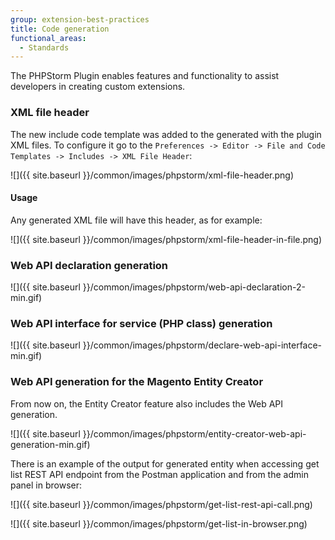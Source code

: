 ```yaml
---
group: extension-best-practices
title: Code generation
functional_areas:
  - Standards
---
```


The PHPStorm Plugin enables features and functionality to assist developers in creating custom extensions.

### XML file header

The new include code template was added to the generated with the plugin XML files.
To configure it go to the `Preferences -> Editor -> File and Code Templates -> Includes -> XML File Header`:

![]({{ site.baseurl }}/common/images/phpstorm/xml-file-header.png)

#### Usage

Any generated XML file will have this header, as for example:

![]({{ site.baseurl }}/common/images/phpstorm/xml-file-header-in-file.png)

### Web API declaration generation

![]({{ site.baseurl }}/common/images/phpstorm/web-api-declaration-2-min.gif)

### Web API interface for service (PHP class) generation

![]({{ site.baseurl }}/common/images/phpstorm/declare-web-api-interface-min.gif)

### Web API generation for the Magento Entity Creator

From now on, the Entity Creator feature also includes the Web API generation.

![]({{ site.baseurl }}/common/images/phpstorm/entity-creator-web-api-generation-min.gif)

There is an example of the output for generated entity when accessing get list REST API endpoint from the Postman application and from the admin panel in browser:

![]({{ site.baseurl }}/common/images/phpstorm/get-list-rest-api-call.png)

![]({{ site.baseurl }}/common/images/phpstorm/get-list-in-browser.png)

